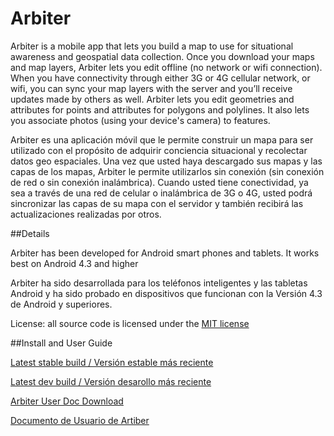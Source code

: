 Arbiter
===============

Arbiter is a mobile app that lets you build a map to use for situational awareness and geospatial data collection. Once you download your maps and map layers, Arbiter lets you edit offline (no network or wifi connection).  When you have connectivity through either 3G or 4G cellular network, or wifi, you can sync your map layers with the server and you’ll receive updates made by others as well.  Arbiter lets you edit geometries and attributes for points and attributes for polygons and polylines.  It also lets you associate photos (using your device's camera) to features.

Arbiter es una aplicación móvil que le permite construir un mapa para ser utilizado con el propósito de adquirir conciencia situacional y recolectar datos geo espaciales.  Una vez que usted haya descargado sus mapas y las capas de los mapas, Arbiter le permite utilizarlos sin conexión (sin conexión de red o sin conexión inalámbrica).  Cuando usted tiene conectividad, ya sea a través de una red de celular o inalámbrica de 3G o 4G, usted podrá sincronizar las capas de su mapa con el servidor y también recibirá las actualizaciones realizadas por otros.

##Details

Arbiter has been developed for Android smart phones and tablets. It works best on Android 4.3 and higher

Arbiter ha sido desarrollada para los teléfonos inteligentes y las tabletas Android y ha sido probado en dispositivos que funcionan con la Versión 4.3 de Android y superiores.

License:  all source code is licensed under the [MIT license](http://opensource.org/licenses/MIT)

##Install and User Guide

[Latest stable build / Versión estable más reciente ](https://s3.amazonaws.com/geoshape-dependencies/Arbiter.apk)

[Latest dev build / Versión desarollo más reciente ](https://s3.amazonaws.com/geoshape-dependencies/Arbiter.apk)

[Arbiter User Doc Download](https://github.com/ROGUE-JCTD/Arbiter-Android/blob/master/How_to_Use_Arbiter.pdf?raw=true)

[Documento de Usuario de Artiber](https://github.com/ROGUE-JCTD/Arbiter-Android/blob/master/How_to_Use_Arbiter-ESPAN%C3%9EOL.pdf?raw=true)
